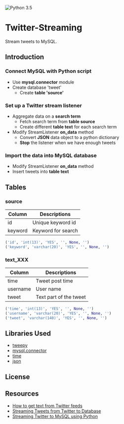 ![Python 3.5](https://img.shields.io/badge/python-3.5-blue.svg)

# Twitter-Streaming
Stream tweets to MySQL. 

## Introduction
### **Connect MySQL with Python script**
* Use **mysql.connector** module
* Create database 'tweet'
    * Create **table 'source'**

### **Set up a Twitter stream listener**
* Aggregate data on a **search term**
    * Fetch search term from **table source**
    * Create different **table text** for each search term
* Modify StreamListener **on_data** method
    * Convert **JSON** data object to a python dictionary
    * **Stop** the listener when we have enough tweets

### **Import the data into MySQL database**
* Modify StreamListener **on_data** method
* Insert tweets into **table text**

## Tables
### source

| Column | Descriptions |
| -------|--------------|
| id     | Unique keyword id |
| keyword | Keyword for search |

```python
('id', 'int(13)', 'YES', '', None, '')
('keyword', 'varchar(20)', 'YES', '', None, '')
```
### text_XXX

| Column | Descriptions |
| -------|--------------|
| time   | Tweet post time |
| username | User name |
| tweet | Text part of the tweet |

```python
('time', 'int(13)', 'YES', '', None, '')  
('username', 'varchar(20)', 'YES', '', None, '')
('tweet', 'varchar(140)', 'YES', '', None, '')
```

## Libraries Used
* [tweepy](http://www.tweepy.org/)
* [mysql.connector](https://dev.mysql.com/downloads/connector/python/)
* [time](https://docs.python.org/3/library/time.html)
* [json](https://docs.python.org/3/library/json.html)

## License

## Resources
* [How to get text from Twitter feeds](http://www.tulane.edu/~howard/CompCultES/twitter.html)
* [Streaming Tweets from Twitter to Database](https://pythonprogramming.net/mysql-live-database-example-streaming-data/)
* [Streaming Twitter to MySQL using Python](http://miningthedetails.com/blog/python/TwitterStreamsPythonMySQL/)
